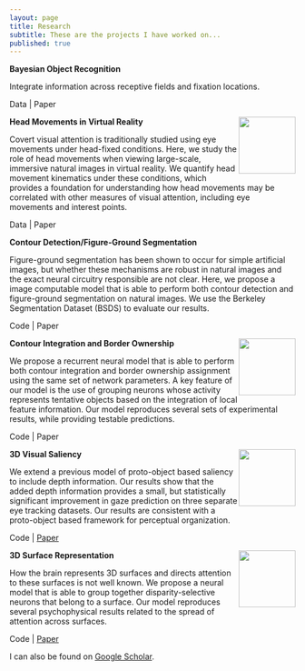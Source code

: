```yaml
---
layout: page
title: Research
subtitle: These are the projects I have worked on...
published: true
---
```

**Bayesian Object Recognition**

Integrate information across receptive fields and fixation locations.

Data | Paper

**Head Movements in Virtual Reality**
<img style="float: right;" src="http://brianhhu.github.io/img/Fig_Head.eps" width="100">

Covert visual attention is traditionally studied using eye movements under head-fixed conditions. Here, we study the role of head movements when viewing large-scale, immersive natural images in virtual reality. We quantify head movement kinematics under these conditions, which provides a foundation for understanding how head movements may be correlated with other measures of visual attention, including eye movements and interest points.

Data | Paper

**Contour Detection/Figure-Ground Segmentation**

Figure-ground segmentation has been shown to occur for simple artificial images, but whether these mechanisms are robust in natural images and the exact neural circuitry responsible are not clear. Here, we propose a image computable model that is able to perform both contour detection and figure-ground segmentation on natural images. We use the Berkeley Segmentation Dataset (BSDS) to evaluate our results.

Code | Paper

**Contour Integration and Border Ownership**
<img style="float: right;" src="http://brianhhu.github.io/img/Fig_Contour.eps" width="100">

We propose a recurrent neural model that is able to perform both contour integration and border ownership assignment using the same set of network parameters. A key feature of our model is the use of grouping neurons whose activity represents tentative objects based on the integration of local feature information. Our model reproduces several sets of experimental results, while providing testable predictions.

Code | Paper

**3D Visual Saliency**
<img style="float: right;" src="http://brianhhu.github.io/img/Fig_3DSaliency.eps" height="100">

We extend a previous model of proto-object based saliency to include depth information. Our results show that the added depth information provides a small, but statistically significant improvement in gaze prediction on three separate eye tracking datasets. Our results are consistent with a proto-object based framework for perceptual organization.

Code | [Paper](http://brianhhu.github.io/files/Hu_etal16_3DSaliency.pdf)

**3D Surface Representation**
<img style="float: right;" src="http://brianhhu.github.io/img/Fig_3DSurface.png" width="100">

How the brain represents 3D surfaces and directs attention to these surfaces is not well known. We propose a neural model that is able to group together disparity-selective neurons that belong to a surface. Our model reproduces several psychophysical results related to the spread of attention across surfaces.

Code | [Paper](http://brianhhu.github.io/files/Hu_etal15_3DSurface.pdf)

I can also be found on [Google Scholar](https://scholar.google.com/citations?user=JNkLR8kAAAAJ&hl=en).
